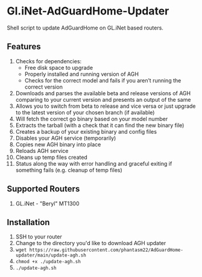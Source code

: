 # Gl.iNet-AdGuardHome-Updater
Shell script to update AdGuardHome on GL.iNet based routers.

## Features
1. Checks for dependencies:
   - Free disk space to upgrade
   - Properly installed and running version of AGH
   - Checks for the correct model and fails if you aren’t running the correct version
1. Downloads and parses the available beta and release versions of AGH comparing to your current version and presents an output of the same
1. Allows you to switch from beta to release and vice versa or just upgrade to the latest version of your chosen branch (if available)
1. Will fetch the correct go binary based on your model number
1. Extracts the tarball (with a check that it can find the new binary file)
1. Creates a backup of your existing binary and config files
1. Disables your AGH service (temporarily)
1. Copies new AGH binary into place
1. Reloads AGH service
1. Cleans up temp files created
1. Status along the way with error handling and graceful exiting if something fails (e.g. cleanup of temp files)

## Supported Routers
1. GL.iNet - "Beryl" MT1300

## Installation
1. SSH to your router
1. Change to the directory you'd like to download AGH updater
1. `wget https://raw.githubusercontent.com/phantasm22/AdGuardHome-updater/main/update-agh.sh`
1. `chmod +x ./update-agh.sh`
1. `./update-agh.sh`
